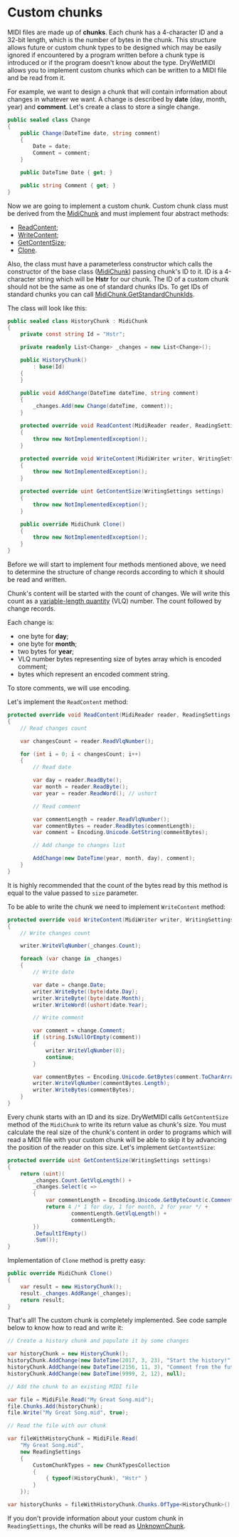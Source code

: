 ﻿---
uid: a_custom_chunk
---

# Custom chunks

MIDI files are made up of **chunks**. Each chunk has a 4-character ID and a 32-bit length, which is the number of bytes in the chunk. This structure allows future or custom chunk types to be designed which may be easily ignored if encountered by a program written before a chunk type is introduced or if the program doesn't know about the type. DryWetMIDI allows you to implement custom chunks which can be written to a MIDI file and be read from it.

For example, we want to design a chunk that will contain information about changes in whatever we want. A change is described by **date** (day, month, year) and **comment**. Let's create a class to store a single change.

```csharp
public sealed class Change
{
    public Change(DateTime date, string comment)
    {
        Date = date;
        Comment = comment;
    }

    public DateTime Date { get; }

    public string Comment { get; }
}
```

Now we are going to implement a custom chunk. Custom chunk class must be derived from the [MidiChunk](xref:Melanchall.DryWetMidi.Core.MidiChunk) and must implement four abstract methods:

* [ReadContent](xref:Melanchall.DryWetMidi.Core.MidiChunk.ReadContent(Melanchall.DryWetMidi.Core.MidiReader,Melanchall.DryWetMidi.Core.ReadingSettings,System.UInt32));
* [WriteContent](xref:Melanchall.DryWetMidi.Core.MidiChunk.WriteContent(Melanchall.DryWetMidi.Core.MidiWriter,Melanchall.DryWetMidi.Core.WritingSettings));
* [GetContentSize](xref:Melanchall.DryWetMidi.Core.MidiChunk.GetContentSize(Melanchall.DryWetMidi.Core.WritingSettings));
* [Clone](xref:Melanchall.DryWetMidi.Core.MidiChunk.Clone).

Also, the class must have a parameterless constructor which calls the constructor of the base class ([MidiChunk](xref:Melanchall.DryWetMidi.Core.MidiChunk)) passing chunk's ID to it. ID is a 4-character string which will be **Hstr** for our chunk. The ID of a custom chunk should not be the same as one of standard chunks IDs. To get IDs of standard chunks you can call [MidiChunk.GetStandardChunkIds](xref:Melanchall.DryWetMidi.Core.MidiChunk.GetStandardChunkIds).

The class will look like this:

```csharp
public sealed class HistoryChunk : MidiChunk
{
    private const string Id = "Hstr";

    private readonly List<Change> _changes = new List<Change>();

    public HistoryChunk()
        : base(Id)
    {
    }

    public void AddChange(DateTime dateTime, string comment)
    {
        _changes.Add(new Change(dateTime, comment));
    }

    protected override void ReadContent(MidiReader reader, ReadingSettings settings, uint size)
    {
        throw new NotImplementedException();
    }

    protected override void WriteContent(MidiWriter writer, WritingSettings settings)
    {
        throw new NotImplementedException();
    }

    protected override uint GetContentSize(WritingSettings settings)
    {
        throw new NotImplementedException();
    }

    public override MidiChunk Clone()
    {
        throw new NotImplementedException();
    }
}
```

Before we will start to implement four methods mentioned above, we need to determine the structure of change records according to which it should be read and written.

Chunk's content will be started with the count of changes. We will write this count as a [variable-length quantity](https://en.wikipedia.org/wiki/Variable-length_quantity) (VLQ) number. The count followed by change records.

Each change is:

* one byte for **day**;
* one byte for **month**;
* two bytes for **year**;
* VLQ number bytes representing size of bytes array which is encoded comment;
* bytes which represent an encoded comment string.

To store comments, we will use [](xref:System.Text.Encoding.Unicode?title=Encoding.Unicode) encoding.

Let's implement the `ReadContent` method:

```csharp
protected override void ReadContent(MidiReader reader, ReadingSettings settings, uint size)
{
    // Read changes count

    var changesCount = reader.ReadVlqNumber();

    for (int i = 0; i < changesCount; i++)
    {
        // Read date

        var day = reader.ReadByte();
        var month = reader.ReadByte();
        var year = reader.ReadWord(); // ushort

        // Read comment

        var commentLength = reader.ReadVlqNumber();
        var commentBytes = reader.ReadBytes(commentLength);
        var comment = Encoding.Unicode.GetString(commentBytes);

        // Add change to changes list

        AddChange(new DateTime(year, month, day), comment);
    }
}
```

It is highly recommended that the count of the bytes read by this method is equal to the value passed to `size` parameter.

To be able to write the chunk we need to implement `WriteContent` method:

```csharp
protected override void WriteContent(MidiWriter writer, WritingSettings settings)
{
    // Write changes count

    writer.WriteVlqNumber(_changes.Count);

    foreach (var change in _changes)
    {
        // Write date

        var date = change.Date;
        writer.WriteByte((byte)date.Day);
        writer.WriteByte((byte)date.Month);
        writer.WriteWord((ushort)date.Year);

        // Write comment

        var comment = change.Comment;
        if (string.IsNullOrEmpty(comment))
        {
            writer.WriteVlqNumber(0);
            continue;
        }

        var commentBytes = Encoding.Unicode.GetBytes(comment.ToCharArray());
        writer.WriteVlqNumber(commentBytes.Length);
        writer.WriteBytes(commentBytes);
    }
}
```

Every chunk starts with an ID and its size. DryWetMIDI calls `GetContentSize` method of the `MidiChunk` to write its return value as chunk's size. You must calculate the real size of the chunk's content in order to programs which will read a MIDI file with your custom chunk will be able to skip it by advancing the position of the reader on this size. Let's implement `GetContentSize`:

```csharp
protected override uint GetContentSize(WritingSettings settings)
{
    return (uint)(
        _changes.Count.GetVlqLength() +
        _changes.Select(c =>
        {
            var commentLength = Encoding.Unicode.GetByteCount(c.Comment.ToCharArray());
            return 4 /* 1 for day, 1 for month, 2 for year */ +
                    commentLength.GetVlqLength() +
                    commentLength;
        })
        .DefaultIfEmpty()
        .Sum());
}
```

Implementation of `Clone` method is pretty easy:

```csharp
public override MidiChunk Clone()
{
    var result = new HistoryChunk();
    result._changes.AddRange(_changes);
    return result;
}
```

That's all! The custom chunk is completely implemented. See code sample below to know how to read and write it:

```csharp
// Create a history chunk and populate it by some changes

var historyChunk = new HistoryChunk();
historyChunk.AddChange(new DateTime(2017, 3, 23), "Start the history!");
historyChunk.AddChange(new DateTime(2156, 11, 3), "Comment from the future.");
historyChunk.AddChange(new DateTime(9999, 2, 12), null);

// Add the chunk to an existing MIDI file

var file = MidiFile.Read("My Great Song.mid");
file.Chunks.Add(historyChunk);
file.Write("My Great Song.mid", true);

// Read the file with our chunk

var fileWithHistoryChunk = MidiFile.Read(
    "My Great Song.mid",
    new ReadingSettings
    {
        CustomChunkTypes = new ChunkTypesCollection
        {
            { typeof(HistoryChunk), "Hstr" }
        }
    });

var historyChunks = fileWithHistoryChunk.Chunks.OfType<HistoryChunk>();
```

If you don't provide information about your custom chunk in `ReadingSettings`, the chunks will be read as [UnknownChunk](xref:Melanchall.DryWetMidi.Core.UnknownChunk).